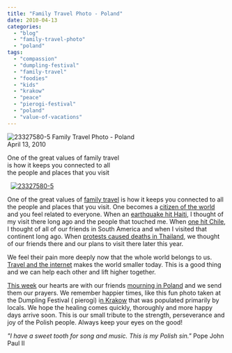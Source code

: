 ```yaml
---
title: "Family Travel Photo - Poland"
date: 2010-04-13
categories: 
  - "blog"
  - "family-travel-photo"
  - "poland"
tags: 
  - "compassion"
  - "dumpling-festival"
  - "family-travel"
  - "foodies"
  - "kids"
  - "krakow"
  - "peace"
  - "pierogi-festival"
  - "poland"
  - "value-of-vacations"
---
```


![23327580-5](https://pub-ac94b3f306b24c0dba4238943c97f2e1.r2.dev/6a00e5502a950788330133eca97d65970b.jpg) Family Travel Photo - Poland  
April 13, 2010

One of the great values of family travel  
is how it keeps you connected to all  
the people and places that you visit

<!--more-->

  [](https://pub-ac94b3f306b24c0dba4238943c97f2e1.r2.dev/6a00e5502a9507883301347fd433a0970c.jpg)[![23327580-5](https://pub-ac94b3f306b24c0dba4238943c97f2e1.r2.dev/2025/09/6a00e5502a950788330133eca92448970b.jpg)](https://pub-ac94b3f306b24c0dba4238943c97f2e1.r2.dev/2025/09/6a00e5502a950788330133eca92448970b.jpg) 

  
One of the great values of [family travel](https://pub-ac94b3f306b24c0dba4238943c97f2e1.r2.dev/2009/04/how-to-travel-the-world-as-a-digital-nomad-family.html) is how it keeps you connected to all the people and places that you visit. One becomes a [citizen of the world](https://pub-ac94b3f306b24c0dba4238943c97f2e1.r2.dev/2010/04/family-travel-homeschool-education-global-students-lifestyle-design-location-independent-4hww-around.html#more) and you feel related to everyone. When an [earthquake hit Haiti,](http://matadorchange.com/what-you-can-do-to-help-haiti) I thought of my visit there long ago and the people that touched me. When [one hit Chile](http://www.youtube.com/watch?v=5aA7mFDGMEA), I thought of all of our friends in South America and when I visited that continent long ago. When [protests caused deaths in Thailand](http://legalnomads.blogspot.com/2010/04/deadly-protests-in-bangkok.html), we thought of our friends there and our plans to visit there later this year. 

We feel their pain more deeply now that the whole world belongs to us. [Travel and the internet](https://pub-ac94b3f306b24c0dba4238943c97f2e1.r2.dev/2009/02/twitter-travel-20.html) makes the world smaller today. This is a good thing and we can help each other and lift higher together.

[This week](http://edition.cnn.com/2010/WORLD/europe/04/12/russia.crash.scene/index.html) our hearts are with our friends [mourning in Poland](http://www.boston.com/bigpicture/2010/04/poland_in_mourning.html) and we send them our prayers. We remember happier times, like this fun photo taken at the Dumpling Festival ( pierogi) i[n Krakow](https://pub-ac94b3f306b24c0dba4238943c97f2e1.r2.dev/2009/09/-a-cool-krakow-bb-poland-best-budget-hotel.html) that was populated primarily by locals. We hope the healing comes quickly, thoroughly and more happy days arrive soon. This is our small tribute to the strength, perseverance and joy of the Polish people. Always keep your eyes on the good!

_"I have a sweet tooth for song and music. This is my Polish sin."_ Pope John Paul II[  
](http://www.brainyquote.com/quotes/quotes/p/popejohnpa114679.html)
